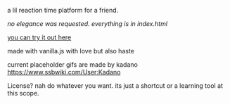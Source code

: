 a lil reaction time platform for a friend.

*no elegance was requested. everything is in index.html*

[you can try it out here](sannaigames.com/techchasing)

made with vanilla.js with love but also haste

current placeholder gifs are made by kadano
https://www.ssbwiki.com/User:Kadano 

License? nah do whatever you want. its just a shortcut or a learning tool at this scope.